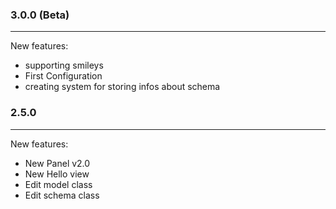 ### 3.0.0 (Beta)
----------------------

New features:

 * supporting smileys
 * First Configuration
 * creating system for storing infos about schema 


### 2.5.0
----------------------

New features:

* New Panel v2.0
* New Hello view
* Edit model class
* Edit schema class
